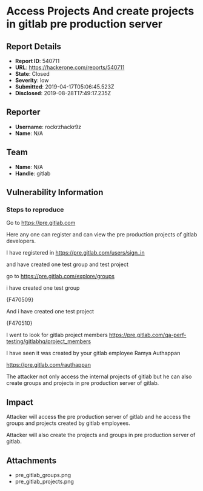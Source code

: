 # Access Projects And create projects in gitlab pre production server

## Report Details
- **Report ID**: 540711
- **URL**: https://hackerone.com/reports/540711
- **State**: Closed
- **Severity**: low
- **Submitted**: 2019-04-17T05:06:45.523Z
- **Disclosed**: 2019-08-28T17:49:17.235Z

## Reporter
- **Username**: rockrzhackr9z
- **Name**: N/A

## Team
- **Name**: N/A
- **Handle**: gitlab

## Vulnerability Information
### Steps to reproduce

Go to https://pre.gitlab.com

Here any one can register and can view the pre production projects of gitlab developers.


I have registered in https://pre.gitlab.com/users/sign_in

and have created one test group and test project 

go to https://pre.gitlab.com/explore/groups

i have created one test group 

{F470509}

And i have created one test project

{F470510}

I went to look for gitlab project members https://pre.gitlab.com/qa-perf-testing/gitlabhq/project_members


I have seen it was created by your gitlab employee Ramya Authappan 

https://pre.gitlab.com/rauthappan


The attacker not only access the internal projects of gitlab but he can also create groups and projects in pre production server of gitlab.

## Impact

Attacker will access the pre production server of gitlab and he access the groups and projects created by gitlab employees.

Attacker will also create the projects and groups in pre production server of gitlab.

## Attachments
- pre_gitlab_groups.png
- pre_gitlab_projects.png
